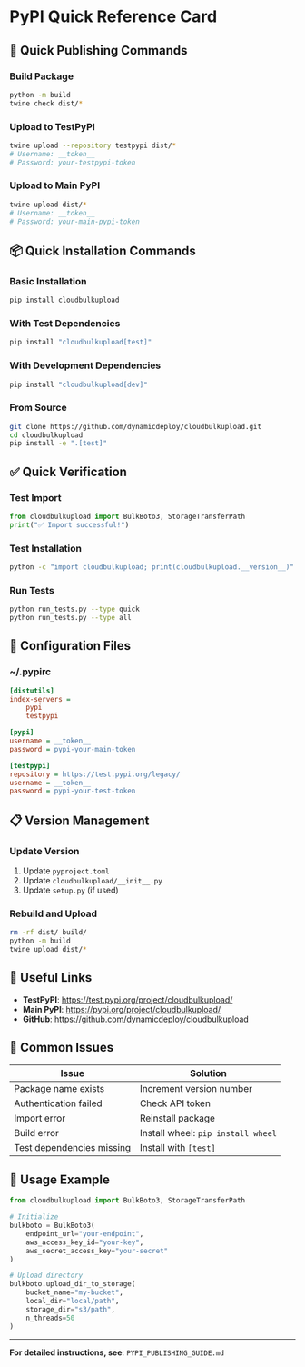 # PyPI Quick Reference Card

## 🚀 Quick Publishing Commands

### Build Package
```bash
python -m build
twine check dist/*
```

### Upload to TestPyPI
```bash
twine upload --repository testpypi dist/*
# Username: __token__
# Password: your-testpypi-token
```

### Upload to Main PyPI
```bash
twine upload dist/*
# Username: __token__
# Password: your-main-pypi-token
```

## 📦 Quick Installation Commands

### Basic Installation
```bash
pip install cloudbulkupload
```

### With Test Dependencies
```bash
pip install "cloudbulkupload[test]"
```

### With Development Dependencies
```bash
pip install "cloudbulkupload[dev]"
```

### From Source
```bash
git clone https://github.com/dynamicdeploy/cloudbulkupload.git
cd cloudbulkupload
pip install -e ".[test]"
```

## ✅ Quick Verification

### Test Import
```python
from cloudbulkupload import BulkBoto3, StorageTransferPath
print("✅ Import successful!")
```

### Test Installation
```bash
python -c "import cloudbulkupload; print(cloudbulkupload.__version__)"
```

### Run Tests
```bash
python run_tests.py --type quick
python run_tests.py --type all
```

## 🔧 Configuration Files

### ~/.pypirc
```ini
[distutils]
index-servers =
    pypi
    testpypi

[pypi]
username = __token__
password = pypi-your-main-token

[testpypi]
repository = https://test.pypi.org/legacy/
username = __token__
password = pypi-your-test-token
```

## 📋 Version Management

### Update Version
1. Update `pyproject.toml`
2. Update `cloudbulkupload/__init__.py`
3. Update `setup.py` (if used)

### Rebuild and Upload
```bash
rm -rf dist/ build/
python -m build
twine upload dist/*
```

## 🔗 Useful Links

- **TestPyPI**: https://test.pypi.org/project/cloudbulkupload/
- **Main PyPI**: https://pypi.org/project/cloudbulkupload/
- **GitHub**: https://github.com/dynamicdeploy/cloudbulkupload

## 🚨 Common Issues

| Issue | Solution |
|-------|----------|
| Package name exists | Increment version number |
| Authentication failed | Check API token |
| Import error | Reinstall package |
| Build error | Install wheel: `pip install wheel` |
| Test dependencies missing | Install with `[test]` |

## 📝 Usage Example

```python
from cloudbulkupload import BulkBoto3, StorageTransferPath

# Initialize
bulkboto = BulkBoto3(
    endpoint_url="your-endpoint",
    aws_access_key_id="your-key",
    aws_secret_access_key="your-secret"
)

# Upload directory
bulkboto.upload_dir_to_storage(
    bucket_name="my-bucket",
    local_dir="local/path",
    storage_dir="s3/path",
    n_threads=50
)
```

---

**For detailed instructions, see**: `PYPI_PUBLISHING_GUIDE.md`
